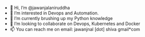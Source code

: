 - 👋 Hi, I’m @jawanjalaniruddha
- 👀 I’m interested in Devops and Automation. 
- 🌱 I’m currently brushing up my Python knowledge 
- 💞️ I’m looking to collaborate on Devops, Kubernetes and Docker
- 📫 You can reach me on email: jawanjnal [dot] shiva <at> gmail*com 

<!---
jawanjalaniruddha/jawanjalaniruddha is a ✨ special ✨ repository because its `README.md` (this file) appears on your GitHub profile.
You can click the Preview link to take a look at your changes.
--->
